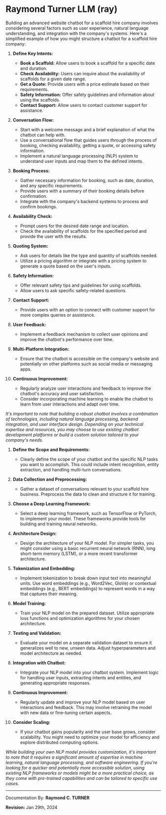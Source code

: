 # Raymond Turner LLM (ray)

Building an advanced website chatbot for a scaffold hire company involves considering several factors such as user experience, natural language understanding, and integration with the company's systems. Here's a simplified example of how you might structure a chatbot for a scaffold hire company:

1. **Define Key Intents:**
   - **Book a Scaffold:** Allow users to book a scaffold for a specific date and duration.
   - **Check Availability:** Users can inquire about the availability of scaffolds for a given date range.
   - **Get a Quote:** Provide users with a price estimate based on their requirements.
   - **Safety Information:** Offer safety guidelines and information about using the scaffolds.
   - **Contact Support:** Allow users to contact customer support for assistance.

2. **Conversation Flow:**
   - Start with a welcome message and a brief explanation of what the chatbot can help with.
   - Use a conversational flow that guides users through the process of booking, checking availability, getting a quote, or accessing safety information.
   - Implement a natural language processing (NLP) system to understand user inputs and map them to the defined intents.

3. **Booking Process:**
   - Gather necessary information for booking, such as date, duration, and any specific requirements.
   - Provide users with a summary of their booking details before confirmation.
   - Integrate with the company's backend systems to process and confirm bookings.

4. **Availability Check:**
   - Prompt users for the desired date range and location.
   - Check the availability of scaffolds for the specified period and provide the user with the results.

5. **Quoting System:**
   - Ask users for details like the type and quantity of scaffolds needed.
   - Utilize a pricing algorithm or integrate with a pricing system to generate a quote based on the user's inputs.

6. **Safety Information:**
   - Offer relevant safety tips and guidelines for using scaffolds.
   - Allow users to ask specific safety-related questions.

7. **Contact Support:**
   - Provide users with an option to connect with customer support for more complex queries or assistance.

8. **User Feedback:**
   - Implement a feedback mechanism to collect user opinions and improve the chatbot's performance over time.

9. **Multi-Platform Integration:**
   - Ensure that the chatbot is accessible on the company's website and potentially on other platforms such as social media or messaging apps.

10. **Continuous Improvement:**
    - Regularly analyze user interactions and feedback to improve the chatbot's accuracy and user satisfaction.
    - Consider incorporating machine learning to enable the chatbot to learn from user interactions and adapt over time.

*It's important to note that building a robust chatbot involves a combination of technologies, including natural language processing, backend integration, and user interface design. Depending on your technical expertise and resources, you may choose to use existing chatbot development platforms or build a custom solution tailored to your company's needs.*

1. **Define the Scope and Requirements:**
   - Clearly define the scope of your chatbot and the specific NLP tasks you want to accomplish. This could include intent recognition, entity extraction, and handling multi-turn conversations.

2. **Data Collection and Preprocessing:**
   - Gather a dataset of conversations relevant to your scaffold hire business. Preprocess the data to clean and structure it for training.

3. **Choose a Deep Learning Framework:**
   - Select a deep learning framework, such as TensorFlow or PyTorch, to implement your model. These frameworks provide tools for building and training neural networks.

4. **Architecture Design:**
   - Design the architecture of your NLP model. For simpler tasks, you might consider using a basic recurrent neural network (RNN), long short-term memory (LSTM), or a more recent transformer architecture.

5. **Tokenization and Embedding:**
   - Implement tokenization to break down input text into meaningful units. Use word embeddings (e.g., Word2Vec, GloVe) or contextual embeddings (e.g., BERT embeddings) to represent words in a way that captures their meaning.

6. **Model Training:**
   - Train your NLP model on the prepared dataset. Utilize appropriate loss functions and optimization algorithms for your chosen architecture.

7. **Testing and Validation:**
   - Evaluate your model on a separate validation dataset to ensure it generalizes well to new, unseen data. Adjust hyperparameters and model architecture as needed.

8. **Integration with Chatbot:**
   - Integrate your NLP model into your chatbot system. Implement logic for handling user inputs, extracting intents and entities, and generating appropriate responses.

9. **Continuous Improvement:**
   - Regularly update and improve your NLP model based on user interactions and feedback. This may involve retraining the model with new data or fine-tuning certain aspects.

10. **Consider Scaling:**
    - If your chatbot gains popularity and the user base grows, consider scalability. You might need to optimize your model for efficiency and explore distributed computing options.

*While building your own NLP model provides customization, it's important to note that it requires a significant amount of expertise in machine learning, natural language processing, and software engineering. If you're looking for a quicker and potentially more accessible solution, using existing NLP frameworks or models might be a more practical choice, as they come with pre-trained capabilities and can be tailored to specific use cases.*





---

Documentation By: **Raymond C. TURNER**

**Revision:** Jan 29th, 2024